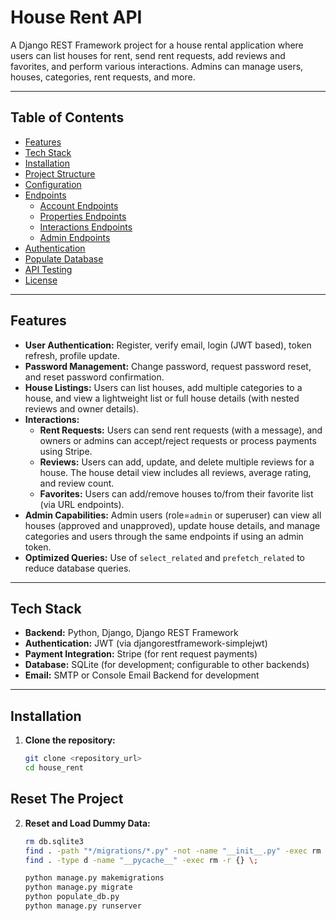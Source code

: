 
# House Rent API

A Django REST Framework project for a house rental application where users can list houses for rent, send rent requests, add reviews and favorites, and perform various interactions. Admins can manage users, houses, categories, rent requests, and more.

---

## Table of Contents

- [Features](#features)
- [Tech Stack](#tech-stack)
- [Installation](#installation)
- [Project Structure](#project-structure)
- [Configuration](#configuration)
- [Endpoints](#endpoints)
  - [Account Endpoints](#account-endpoints)
  - [Properties Endpoints](#properties-endpoints)
  - [Interactions Endpoints](#interactions-endpoints)
  - [Admin Endpoints](#admin-endpoints)
- [Authentication](#authentication)
- [Populate Database](#populate-database)
- [API Testing](#api-testing)
- [License](#license)

---

## Features

- **User Authentication:**
  Register, verify email, login (JWT based), token refresh, profile update.
- **Password Management:**
  Change password, request password reset, and reset password confirmation.
- **House Listings:**
  Users can list houses, add multiple categories to a house, and view a lightweight list or full house details (with nested reviews and owner details).
- **Interactions:**
  - **Rent Requests:** Users can send rent requests (with a message), and owners or admins can accept/reject requests or process payments using Stripe.
  - **Reviews:** Users can add, update, and delete multiple reviews for a house. The house detail view includes all reviews, average rating, and review count.
  - **Favorites:** Users can add/remove houses to/from their favorite list (via URL endpoints).
- **Admin Capabilities:**
  Admin users (role=`admin` or superuser) can view all houses (approved and unapproved), update house details, and manage categories and users through the same endpoints if using an admin token.
- **Optimized Queries:**
  Use of `select_related` and `prefetch_related` to reduce database queries.

---

## Tech Stack

- **Backend:** Python, Django, Django REST Framework
- **Authentication:** JWT (via djangorestframework-simplejwt)
- **Payment Integration:** Stripe (for rent request payments)
- **Database:** SQLite (for development; configurable to other backends)
- **Email:** SMTP or Console Email Backend for development

---

## Installation

1. **Clone the repository:**
   ```bash
   git clone <repository_url>
   cd house_rent

## Reset The Project

2. **Reset and Load Dummy Data:**
   ```bash
   rm db.sqlite3
   find . -path "*/migrations/*.py" -not -name "__init__.py" -exec rm -f {} \;
   find . -type d -name "__pycache__" -exec rm -r {} \;

   python manage.py makemigrations
   python manage.py migrate
   python populate_db.py
   python manage.py runserver





